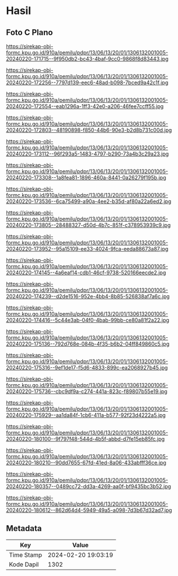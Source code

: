 # Hasil

## Foto C Plano

https://sirekap-obj-formc.kpu.go.id/910a/pemilu/pdpr/13/06/13/20/01/1306132001005-20240220-171715--9f950db2-bc43-4baf-9cc0-9868f8d83443.jpg

https://sirekap-obj-formc.kpu.go.id/910a/pemilu/pdpr/13/06/13/20/01/1306132001005-20240220-172256--7797d139-eec6-48ad-b098-7bced9a42c1f.jpg

https://sirekap-obj-formc.kpu.go.id/910a/pemilu/pdpr/13/06/13/20/01/1306132001005-20240220-172554--eab1296a-1ff3-42e0-a206-46fee7ccff55.jpg

https://sirekap-obj-formc.kpu.go.id/910a/pemilu/pdpr/13/06/13/20/01/1306132001005-20240220-172803--48190898-f850-44b6-90e3-b2d8b731c00d.jpg

https://sirekap-obj-formc.kpu.go.id/910a/pemilu/pdpr/13/06/13/20/01/1306132001005-20240220-173112--96f293a5-1483-4797-b290-73a4b3c29a23.jpg

https://sirekap-obj-formc.kpu.go.id/910a/pemilu/pdpr/13/06/13/20/01/1306132001005-20240220-173308--1a8fea81-1896-460a-8441-0a26279f195b.jpg

https://sirekap-obj-formc.kpu.go.id/910a/pemilu/pdpr/13/06/13/20/01/1306132001005-20240220-173536--6ca75499-a90a-4ee2-b35d-af80a22a6ed2.jpg

https://sirekap-obj-formc.kpu.go.id/910a/pemilu/pdpr/13/06/13/20/01/1306132001005-20240220-173805--28488327-d50d-4b7c-851f-c378953939c9.jpg

https://sirekap-obj-formc.kpu.go.id/910a/pemilu/pdpr/13/06/13/20/01/1306132001005-20240220-173952--95a15109-ee33-4024-9fca-eeda88673a87.jpg

https://sirekap-obj-formc.kpu.go.id/910a/pemilu/pdpr/13/06/13/20/01/1306132001005-20240220-174145--4a6eaf14-cdb1-46cf-9738-520166eecde2.jpg

https://sirekap-obj-formc.kpu.go.id/910a/pemilu/pdpr/13/06/13/20/01/1306132001005-20240220-174239--d2de1516-952e-4bb4-8b85-526838af7a6c.jpg

https://sirekap-obj-formc.kpu.go.id/910a/pemilu/pdpr/13/06/13/20/01/1306132001005-20240220-174416--5c44e3ab-04f0-4bab-99bb-ce80a81f2a22.jpg

https://sirekap-obj-formc.kpu.go.id/910a/pemilu/pdpr/13/06/13/20/01/1306132001005-20240220-175136--792d768e-084b-4f35-b6b2-04ff849860c5.jpg

https://sirekap-obj-formc.kpu.go.id/910a/pemilu/pdpr/13/06/13/20/01/1306132001005-20240220-175316--9ef1de17-f5d6-4833-899c-ea2068927b45.jpg

https://sirekap-obj-formc.kpu.go.id/910a/pemilu/pdpr/13/06/13/20/01/1306132001005-20240220-175736--cbc9df9a-c274-441a-823c-f89807b55e19.jpg

https://sirekap-obj-formc.kpu.go.id/910a/pemilu/pdpr/13/06/13/20/01/1306132001005-20240220-175929--aa1da84f-1cb6-411a-b577-92f23d4222a5.jpg

https://sirekap-obj-formc.kpu.go.id/910a/pemilu/pdpr/13/06/13/20/01/1306132001005-20240220-180100--9f797f48-544d-4b5f-abbd-d7fe15eb85fc.jpg

https://sirekap-obj-formc.kpu.go.id/910a/pemilu/pdpr/13/06/13/20/01/1306132001005-20240220-180210--90dd7655-67fd-41ed-8a06-433abfff36ce.jpg

https://sirekap-obj-formc.kpu.go.id/910a/pemilu/pdpr/13/06/13/20/01/1306132001005-20240220-180357--0489cc72-dd3a-4269-aa0f-bf9435bc3b52.jpg

https://sirekap-obj-formc.kpu.go.id/910a/pemilu/pdpr/13/06/13/20/01/1306132001005-20240220-180612--862d64d4-5949-49a5-a098-7d3b67d32ad7.jpg


## Metadata

| Key        | Value               |
| ---------- | ------------------- |
| Time Stamp | 2024-02-20 19:03:19 |
| Kode Dapil | 1302                |



